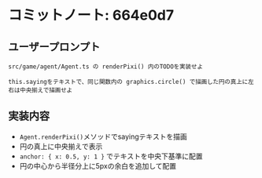 # コミットノート: 664e0d7

## ユーザープロンプト

```
src/game/agent/Agent.ts の renderPixi() 内のTODOを実装せよ

this.sayingをテキストで、同じ関数内の graphics.circle() で描画した円の真上に左右は中央揃えで描画せよ
```

## 実装内容

- `Agent.renderPixi()`メソッドでsayingテキストを描画
- 円の真上に中央揃えで表示
- `anchor: { x: 0.5, y: 1 }` でテキストを中央下基準に配置
- 円の中心から半径分上に5pxの余白を追加して配置
